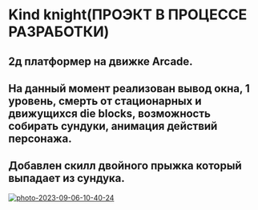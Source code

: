 # Kind knight(ПРОЭКТ В ПРОЦЕССЕ РАЗРАБОТКИ)
## 2д платформер на движке Arcade.
## На данный момент реализован вывод окна, 1 уровень, смерть от стационарных и движущихся die blocks, возможность собирать сундуки, анимация действий персонажа.
## Добавлен скилл двойного прыжка который выпадает из сундука.
<a href="https://ibb.co/ZmJmMsj"><img src="https://i.ibb.co/PQYQ6pL/photo-2023-09-06-10-40-24.jpg" alt="photo-2023-09-06-10-40-24" border="0"></a>
